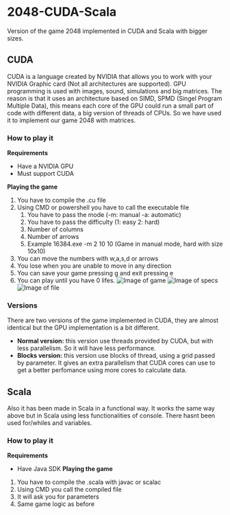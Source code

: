 # 2048-CUDA-Scala
Version of the game 2048 implemented in CUDA and Scala with bigger sizes.
## CUDA
CUDA is a language created by NVIDIA that allows you to work with your NVIDIA Graphic card (Not all architectures are supported). GPU programming is used with images, sound, simulations and big matrices. The reason is that it uses an architecture based on SIMD, SPMD (Singel Program Multiple Data), this means each core of the GPU could run a small part of code with different data, a big version of threads of CPUs. So we have used it to implement our game 2048 with matrices.
### How to play it
**Requirements**
* Have a NVIDIA GPU
* Must support CUDA

**Playing the game**
1. You have to compile the .cu file
2. Using CMD or powershell you have to call the executable file
   1. You have to pass the mode (-m: manual -a: automatic)
   2. You have to pass the difficulty (1: easy 2: hard)
   3. Number of columns
   4. Number of arrows
   5. Example 16384.exe -m 2 10 10 (Game in manual mode, hard with size 10x10)
 3. You can move the numbers with w,a,s,d or arrows
 4. You lose when you are unable to move in any direction
 5. You can save your game pressing g and exit pressing e
 6. You can play until you have 0 lifes.
 ![Image of game](https://octodex.github.com/images/yaktocat.png)
 ![Image of specs](https://octodex.github.com/images/yaktocat.png)
 ![Image of file](https://octodex.github.com/images/yaktocat.png)
### Versions
There are two versions of the game implemented in CUDA, they are almost identical but the GPU implementation is a bit different.
* **Normal version:** this version use threads provided by CUDA, but with less parallelism. So it will have less performance.
* **Blocks version:** this version use blocks of thread, using a grid passed by parameter. It gives an extra parallelism that CUDA cores can use to get a better perfomance using more cores to calculate data.
## Scala
Also it has been made in Scala in a functional way. It works the same way above but in Scala using less functionalities of console.
There hasnt been used for/whiles and variables.
### How to play it
**Requirements**
* Have Java SDK
**Playing the game**
1. You have to compile the .scala with javac or scalac
2. Using CMD you call the compiled file
3. It will ask you for parameters
4. Same game logic as before
